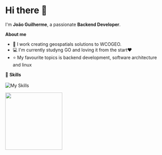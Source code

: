 # Hi there 👋

I'm **João Guilherme**, a passionate **Backend Developer**. 

**About me**
- 💼 I work creating geospatials solutions to WCOGEO.
- 💻 I'm currently studyng GO and loving it from the start❤️
- ⭐ My favourite topics is backend development, software architecture and linux

🚀 **Skills**<br>
<br>
![My Skills](https://go-skill-icons.vercel.app/api/icons?i=c,python,go,js,docker,linux,postgres,redis,bash&perline=4)
  
<a href="https://github.com/JoaoGuilherme2909" title="Github stats de joao guilherme dos santos">
  <img height="180em" src="https://github-readme-stats.vercel.app/api?username=JoaoGuilherme2909&theme=dracula&show_icons=true" />
</a>
